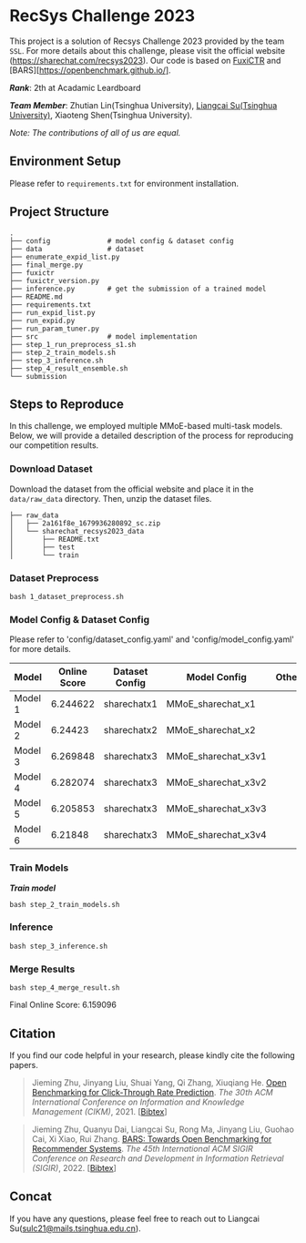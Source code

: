 
# RecSys Challenge 2023

This project is a solution of Recsys Challenge 2023 provided by the team ```SSL```. For more details about this challenge, please visit the official website (https://sharechat.com/recsys2023). Our code is based on [FuxiCTR](https://github.com/xue-pai/FuxiCTR) and [BARS][https://openbenchmark.github.io/]. 

***Rank***: 2th at Acadamic Leardboard

***Team Member***: Zhutian Lin(Tsinghua University), [Liangcai Su(Tsinghua University)](https://liangcaisu.github.io/), Xiaoteng Shen(Tsinghua University). 

*Note: The contributions of all of us are equal.*


## Environment Setup 
Please refer to `requirements.txt` for environment installation.

## Project Structure
```
.
├── config              # model config & dataset config
├── data                # dataset
├── enumerate_expid_list.py
├── final_merge.py
├── fuxictr
├── fuxictr_version.py
├── inference.py        # get the submission of a trained model
├── README.md
├── requirements.txt
├── run_expid_list.py
├── run_expid.py
├── run_param_tuner.py
├── src                 # model implementation
├── step_1_run_preprocess_s1.sh
├── step_2_train_models.sh
├── step_3_inference.sh
├── step_4_result_ensemble.sh
└── submission
```
## Steps to Reproduce
In this challenge, we employed multiple MMoE-based multi-task models. Below, we will provide a detailed description of the process for reproducing our competition results.

### Download Dataset 
Download the dataset from the official website and place it in the `data/raw_data` directory. Then, unzip the dataset files.
```
├── raw_data
│   ├── 2a161f8e_1679936280892_sc.zip
│   └── sharechat_recsys2023_data
│       ├── README.txt
│       ├── test
│       └── train
```
### Dataset Preprocess 
``` 
bash 1_dataset_preprocess.sh 
```

### Model Config & Dataset Config 
Please refer to 'config/dataset_config.yaml' and 'config/model_config.yaml' for more details. 

| Model   	| Online Score 	| Dataset Config 	| Model Config 	    | Other 	|
|---------	|--------------	|----------------	|--------------	    |-------	|
| Model 1 	|   6.244622    |    sharechatx1 	|MMoE_sharechat_x1 	|       	|
| Model 2 	|   6.24423   	|    sharechatx2	|MMoE_sharechat_x2  |       	|
| Model 3 	|   6.269848   	|    sharechatx3	|MMoE_sharechat_x3v1|       	|
| Model 4 	|   6.282074   	|    sharechatx3	|MMoE_sharechat_x3v2|       	|
| Model 5 	|   6.205853   	|    sharechatx3	|MMoE_sharechat_x3v3|       	|
| Model 6 	|   6.21848     |    sharechatx3	|MMoE_sharechat_x3v4|       	|

### Train Models 
***Train model***
```
bash step_2_train_models.sh 
```
### Inference 
```
bash step_3_inference.sh 
```
### Merge Results
```
bash step_4_merge_result.sh 
```

Final Online Score: 6.159096

## Citation 
If you find our code helpful in your research, please kindly cite the following papers.

> Jieming Zhu, Jinyang Liu, Shuai Yang, Qi Zhang, Xiuqiang He. [Open Benchmarking for Click-Through Rate Prediction](https://arxiv.org/abs/2009.05794). *The 30th ACM International Conference on Information and Knowledge Management (CIKM)*, 2021. [[Bibtex](https://dblp.org/rec/conf/cikm/ZhuLYZH21.html?view=bibtex)]

> Jieming Zhu, Quanyu Dai, Liangcai Su, Rong Ma, Jinyang Liu, Guohao Cai, Xi Xiao, Rui Zhang. [BARS: Towards Open Benchmarking for Recommender Systems](https://arxiv.org/abs/2205.09626). *The 45th International ACM SIGIR Conference on Research and Development in Information Retrieval (SIGIR)*, 2022. [[Bibtex](https://dblp.org/rec/conf/sigir/ZhuDSMLCXZ22.html?view=bibtex)]


## Concat 
If you have any questions, please feel free to reach out to Liangcai Su(sulc21@mails.tsinghua.edu.cn). 